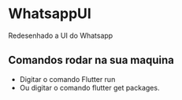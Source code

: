 # WhatsappUI
 Redesenhado a UI do Whatsapp

## Comandos rodar na sua maquina
  * Digitar o comando Flutter run
  * Ou digitar o comando flutter get packages.
